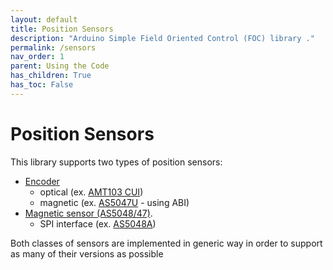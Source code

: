 ```yaml
---
layout: default
title: Position Sensors
description: "Arduino Simple Field Oriented Control (FOC) library ."
permalink: /sensors
nav_order: 1
parent: Using the Code
has_children: True
has_toc: False
---
```


# Position Sensors 
This library supports two types of position sensors: 
- [Encoder](encoder)    
    - optical (ex. [AMT103 CUI](https://www.mouser.fr/ProductDetail/CUI-Devices/AMT103-V?qs=%2Fha2pyFaduiAsBlScvLoAWHUnKz39jAIpNPVt58AQ0PVb84dpbt53g%3D%3D))
    - magnetic (ex. [AS5047U](https://www.mouser.fr/ProductDetail/ams/AS5X47U-TS_EK_AB?qs=sGAEpiMZZMve4%2FbfQkoj%252BBDLPCj82ZLyYIPEtADg0FE%3D) - using ABI)
- [Magnetic sensor (AS5048/47)](magnetic_sensor).
    - SPI interface (ex. [AS5048A](https://www.ebay.com/itm/AS5048-Magnetic-Encoder-PWM-SPI-Interface-14-Bit-Precision-For-Brushless-Motor/153636871434?hash=item23c5789d0a:g:oOMAAOSwd-5ddaWQ))

Both classes of sensors are implemented in generic way in order to support as many of their versions as possible